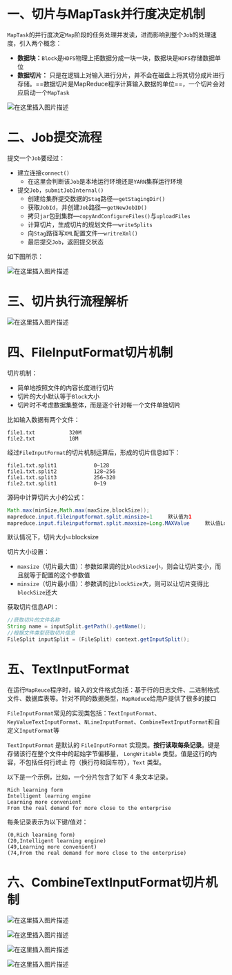 # 一、切片与MapTask并行度决定机制
`MapTask`的并行度决定`Map`阶段的任务处理并发读，进而影响到整个`Job`的处理速度，引入两个概念：

- **数据块：**`Block`是`HDFS`物理上把数据分成一块一块，数据块是`HDFS`存储数据单位
- **数据切片：** 只是在逻辑上对输入进行分片，并不会在磁盘上将其切分成片进行存储。==数据切片是MapReduce程序计算输入数据的单位==，一个切片会对应启动一个`MapTask`

![在这里插入图片描述](https://img-blog.csdnimg.cn/20210417194324194.png?x-oss-process=image/watermark,type_ZmFuZ3poZW5naGVpdGk,shadow_10,text_aHR0cHM6Ly9ibG9nLmNzZG4ubmV0L2xlc2lsZXFpbg==,size_16,color_FFFFFF,t_70)

# 二、Job提交流程

提交一个`Job`要经过：

- 建立连接`connect()`
	- 在这里会判断该`Job`是本地运行环境还是`YARN`集群运行环境
- 提交`Job`，`submitJobInternal()`
	- 创建给集群提交数据的`Stag`路径—`getStagingDir()`
	- 获取`JobId`，并创建`Job`路径—`getNewJobID()`
	- 拷贝`jar`包到集群—`copyAndConfigureFiles()`与`uploadFiles`
	- 计算切片，生成切片的规划文件—`writeSplits`
	- 向`Stag`路径写`XML`配置文件—`writreXml()`
	- 最后提交`Job`，返回提交状态

如下图所示：

![在这里插入图片描述](https://img-blog.csdnimg.cn/2021041719511357.png?x-oss-process=image/watermark,type_ZmFuZ3poZW5naGVpdGk,shadow_10,text_aHR0cHM6Ly9ibG9nLmNzZG4ubmV0L2xlc2lsZXFpbg==,size_16,color_FFFFFF,t_70)

# 三、切片执行流程解析

![在这里插入图片描述](https://img-blog.csdnimg.cn/20210417195131576.png?x-oss-process=image/watermark,type_ZmFuZ3poZW5naGVpdGk,shadow_10,text_aHR0cHM6Ly9ibG9nLmNzZG4ubmV0L2xlc2lsZXFpbg==,size_16,color_FFFFFF,t_70)

# 四、FileInputFormat切片机制
切片机制：
- 简单地按照文件的内容长度进行切片
- 切片的大小默认等于`Block`大小
- 切片时不考虑数据集整体，而是逐个针对每一个文件单独切片

比如输入数据有两个文件：
```
file1.txt			320M
file2.txt			10M
```
经过`FileInputFormat`的切片机制运算后，形成的切片信息如下：
```
file1.txt.split1			0~128
file1.txt.split2			128~256
file1.txt.split3			256~320
file2.txt.split1			0~19
```

源码中计算切片大小的公式：

```java
Math.max(minSize,Math.max(maxSize,blockSize));
mapreduce.input.fileinputformat.split.minsize=1		默认值为1
mapreduce.input.fileinputformat.split.maxsize=Long.MAXValue		默认值Long.MAXValue
```
默认情况下，切片大小=blocksize

切片大小设置：
- `maxsize`（切片最大值）：参数如果调的比`blockSize`小，则会让切片变小，而且就等于配置的这个参数值
- `minsize`（切片最小值）：参数调的比`blockSize`大，则可以让切片变得比`blockSize`还大

获取切片信息API：
```java
//获取切片的文件名称
String name = inputSplit.getPath().getName();
//根据文件类型获取切片信息
FileSplit inputSplit = (FileSplit) context.getInputSplit();
```
# 五、TextInputFormat

在运行`MapReuce`程序时，输入的文件格式包括：基于行的日志文件、二进制格式文件、数据库表等。针对不同的数据类型，`MapReduce`给用户提供了很多的接口

`FileInputFormat`常见的实现类包括：`TextInputFormat`、`KeyValueTextInputFormat`、`NLineInputFormat`、`CombineTextInputFormat`和自定义`InputFormat`等


`TextInputFormat` 是默认的 `FileInputFormat` 实现类。**按行读取每条记录**。键是存储该行在整个文件中的起始字节偏移量， `LongWritable` 类型。值是这行的内容，不包括任何行终止 符（换行符和回车符），`Text` 类型。

以下是一个示例，比如，一个分片包含了如下 4 条文本记录。 
```
Rich learning form
Intelligent learning engine 
Learning more convenient
From the real demand for more close to the enterprise 
```
每条记录表示为以下键/值对：
```
(0,Rich learning form)
(20,Intelligent learning engine)
(49,Learning more convenient)
(74,From the real demand for more close to the enterprise)
```
# 六、CombineTextInputFormat切片机制
![在这里插入图片描述](https://img-blog.csdnimg.cn/2021041720132094.png?x-oss-process=image/watermark,type_ZmFuZ3poZW5naGVpdGk,shadow_10,text_aHR0cHM6Ly9ibG9nLmNzZG4ubmV0L2xlc2lsZXFpbg==,size_16,color_FFFFFF,t_70)

![在这里插入图片描述](https://img-blog.csdnimg.cn/20210417201328607.png?x-oss-process=image/watermark,type_ZmFuZ3poZW5naGVpdGk,shadow_10,text_aHR0cHM6Ly9ibG9nLmNzZG4ubmV0L2xlc2lsZXFpbg==,size_16,color_FFFFFF,t_70)

![在这里插入图片描述](https://img-blog.csdnimg.cn/20210417201335860.png?x-oss-process=image/watermark,type_ZmFuZ3poZW5naGVpdGk,shadow_10,text_aHR0cHM6Ly9ibG9nLmNzZG4ubmV0L2xlc2lsZXFpbg==,size_16,color_FFFFFF,t_70)

![在这里插入图片描述](https://img-blog.csdnimg.cn/20210417201345765.png?x-oss-process=image/watermark,type_ZmFuZ3poZW5naGVpdGk,shadow_10,text_aHR0cHM6Ly9ibG9nLmNzZG4ubmV0L2xlc2lsZXFpbg==,size_16,color_FFFFFF,t_70)

